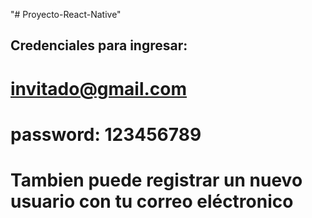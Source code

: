 "# Proyecto-React-Native" 

## Credenciales para ingresar:

# invitado@gmail.com
# password: 123456789

# Tambien puede registrar un nuevo usuario con tu correo eléctronico
